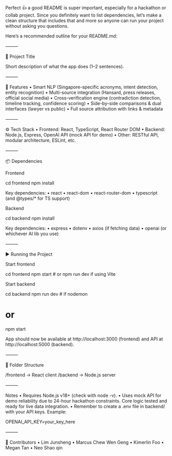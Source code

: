 Perfect 👍 a good README is super important, especially for a hackathon or collab project. Since you definitely want to list dependencies, let’s make a clean structure that includes that and more so anyone can run your project without asking you questions.

Here’s a recommended outline for your README.md:

⸻

📖 Project Title

Short description of what the app does (1–2 sentences).

⸻

🚀 Features
	•	Smart NLP (Singapore-specific acronyms, intent detection, entity recognition)
	•	Multi-source integration (Hansard, press releases, official social media)
	•	Cross-verification engine (contradiction detection, timeline tracking, confidence scoring)
	•	Side-by-side comparisons & dual interfaces (lawyer vs public)
	•	Full source attribution with links & metadata

⸻

⚙️ Tech Stack
	•	Frontend: React, TypeScript, React Router DOM
	•	Backend: Node.js, Express, OpenAI API (mock API for demo)
	•	Other: RESTful API, modular architecture, ESLint, etc.

⸻

📦 Dependencies

Frontend

cd frontend
npm install

Key dependencies:
	•	react
	•	react-dom
	•	react-router-dom
	•	typescript (and @types/* for TS support)

Backend

cd backend
npm install

Key dependencies:
	•	express
	•	dotenv
	•	axios (if fetching data)
	•	openai (or whichever AI lib you use)

⸻

▶️ Running the Project

Start frontend

cd frontend
npm start   # or npm run dev if using Vite

Start backend

cd backend
npm run dev   # if nodemon
# or
npm start

App should now be available at http://localhost:3000 (frontend) and API at http://localhost:5000 (backend).

⸻

📂 Folder Structure

/frontend   -> React client
/backend    -> Node.js server


⸻

Notes
	•	Requires Node.js v18+ (check with node -v).
	•	Uses mock API for demo reliability due to 24-hour hackathon constraints. Core logic tested and ready for live data integration.
	•	Remember to create a .env file in backend/ with your API keys. Example:

OPENAI_API_KEY=your_key_here



⸻

👥 Contributors
	•	Lim Junsheng
    •   Marcus Chew Wen Geng
    •   Kimerlin Foo
    •   Megan Tan
    •   Neo Shao qin